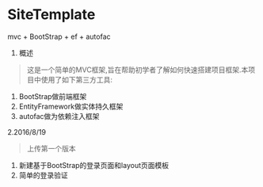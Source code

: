 # SiteTemplate
mvc + BootStrap + ef + autofac
 

1. 概述
> 这是一个简单的MVC框架,旨在帮助初学者了解如何快速搭建项目框架.本项目中使用了如下第三方工具:
 1. BootStrap做前端框架
 2. EntityFramework做实体持久框架
 3. autofac做为依赖注入框架

2.2016/8/19
> 上传第一个版本
 1. 新建基于BootStrap的登录页面和layout页面模板
 2. 简单的登录验证
